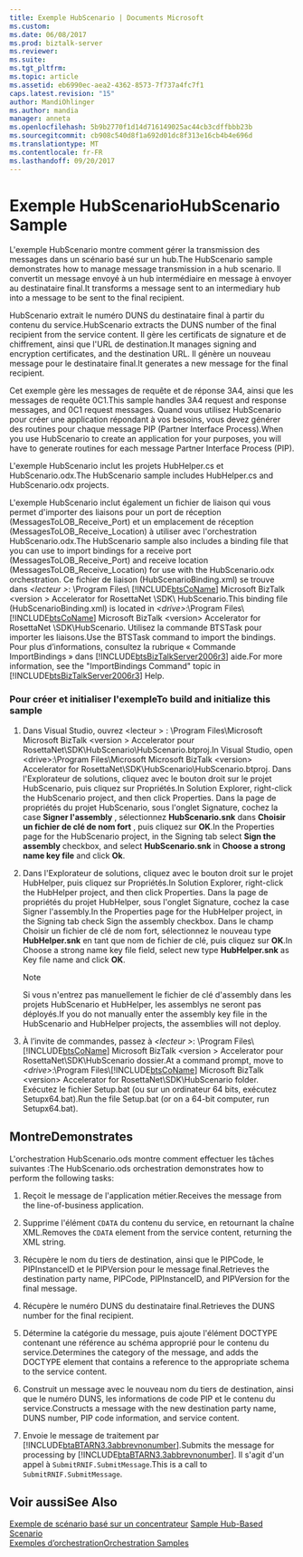 ```yaml
---
title: Exemple HubScenario | Documents Microsoft
ms.custom: 
ms.date: 06/08/2017
ms.prod: biztalk-server
ms.reviewer: 
ms.suite: 
ms.tgt_pltfrm: 
ms.topic: article
ms.assetid: eb6990ec-aea2-4362-8573-7f737a4fc7f1
caps.latest.revision: "15"
author: MandiOhlinger
ms.author: mandia
manager: anneta
ms.openlocfilehash: 5b9b2770f1d14d716149025ac44cb3cdffbbb23b
ms.sourcegitcommit: cb908c540d8f1a692d01dc8f313e16cb4b4e696d
ms.translationtype: MT
ms.contentlocale: fr-FR
ms.lasthandoff: 09/20/2017
---
```

# <a name="hubscenario-sample"></a><span data-ttu-id="54691-102">Exemple HubScenario</span><span class="sxs-lookup"><span data-stu-id="54691-102">HubScenario Sample</span></span>
<span data-ttu-id="54691-103">L'exemple HubScenario montre comment gérer la transmission des messages dans un scénario basé sur un hub.</span><span class="sxs-lookup"><span data-stu-id="54691-103">The HubScenario sample demonstrates how to manage message transmission in a hub scenario.</span></span> <span data-ttu-id="54691-104">Il convertit un message envoyé à un hub intermédiaire en message à envoyer au destinataire final.</span><span class="sxs-lookup"><span data-stu-id="54691-104">It transforms a message sent to an intermediary hub into a message to be sent to the final recipient.</span></span>  
  
 <span data-ttu-id="54691-105">HubScenario extrait le numéro DUNS du destinataire final à partir du contenu du service.</span><span class="sxs-lookup"><span data-stu-id="54691-105">HubScenario extracts the DUNS number of the final recipient from the service content.</span></span> <span data-ttu-id="54691-106">Il gère les certificats de signature et de chiffrement, ainsi que l'URL de destination.</span><span class="sxs-lookup"><span data-stu-id="54691-106">It manages signing and encryption certificates, and the destination URL.</span></span> <span data-ttu-id="54691-107">Il génère un nouveau message pour le destinataire final.</span><span class="sxs-lookup"><span data-stu-id="54691-107">It generates a new message for the final recipient.</span></span>  
  
 <span data-ttu-id="54691-108">Cet exemple gère les messages de requête et de réponse 3A4, ainsi que les messages de requête 0C1.</span><span class="sxs-lookup"><span data-stu-id="54691-108">This sample handles 3A4 request and response messages, and 0C1 request messages.</span></span> <span data-ttu-id="54691-109">Quand vous utilisez HubScenario pour créer une application répondant à vos besoins, vous devez générer des routines pour chaque message PIP (Partner Interface Process).</span><span class="sxs-lookup"><span data-stu-id="54691-109">When you use HubScenario to create an application for your purposes, you will have to generate routines for each message Partner Interface Process (PIP).</span></span>  
  
 <span data-ttu-id="54691-110">L'exemple HubScenario inclut les projets HubHelper.cs et HubScenario.odx.</span><span class="sxs-lookup"><span data-stu-id="54691-110">The HubScenario sample includes HubHelper.cs and HubScenario.odx projects.</span></span>  
  
 <span data-ttu-id="54691-111">L'exemple HubScenario inclut également un fichier de liaison qui vous permet d'importer des liaisons pour un port de réception (MessagesToLOB_Receive_Port) et un emplacement de réception (MessagesToLOB_Receive_Location) à utiliser avec l'orchestration HubScenario.odx.</span><span class="sxs-lookup"><span data-stu-id="54691-111">The HubScenario sample also includes a binding file that you can use to import bindings for a receive port (MessagesToLOB_Receive_Port) and receive location (MessagesToLOB_Receive_Location) for use with the HubScenario.odx orchestration.</span></span> <span data-ttu-id="54691-112">Ce fichier de liaison (HubScenarioBinding.xml) se trouve dans  *\<lecteur >*: \Program Files\\ [!INCLUDE[btsCoName](../../includes/btsconame-md.md)] Microsoft BizTalk \<version > Accelerator for RosettaNet \SDK\ HubScenario.</span><span class="sxs-lookup"><span data-stu-id="54691-112">This binding file (HubScenarioBinding.xml) is located in *\<drive>*:\Program Files\\[!INCLUDE[btsCoName](../../includes/btsconame-md.md)] Microsoft BizTalk \<version> Accelerator for RosettaNet \SDK\HubScenario.</span></span> <span data-ttu-id="54691-113">Utilisez la commande BTSTask pour importer les liaisons.</span><span class="sxs-lookup"><span data-stu-id="54691-113">Use the BTSTask command to import the bindings.</span></span> <span data-ttu-id="54691-114">Pour plus d’informations, consultez la rubrique « Commande ImportBindings » dans [!INCLUDE[btsBizTalkServer2006r3](../../includes/btsbiztalkserver2006r3-md.md)] aide.</span><span class="sxs-lookup"><span data-stu-id="54691-114">For more information, see the "ImportBindings Command" topic in [!INCLUDE[btsBizTalkServer2006r3](../../includes/btsbiztalkserver2006r3-md.md)] Help.</span></span>  
  
### <a name="to-build-and-initialize-this-sample"></a><span data-ttu-id="54691-115">Pour créer et initialiser l'exemple</span><span class="sxs-lookup"><span data-stu-id="54691-115">To build and initialize this sample</span></span>  
  
1.  <span data-ttu-id="54691-116">Dans Visual Studio, ouvrez \<lecteur > : \Program Files\Microsoft Microsoft BizTalk \<version > Accelerator pour RosettaNet\SDK\HubScenario\HubScenario.btproj.</span><span class="sxs-lookup"><span data-stu-id="54691-116">In Visual Studio, open \<drive>:\Program Files\Microsoft Microsoft BizTalk \<version> Accelerator for RosettaNet\SDK\HubScenario\HubScenario.btproj.</span></span> <span data-ttu-id="54691-117">Dans l'Explorateur de solutions, cliquez avec le bouton droit sur le projet HubScenario, puis cliquez sur Propriétés.</span><span class="sxs-lookup"><span data-stu-id="54691-117">In Solution Explorer, right-click the HubScenario project, and then click Properties.</span></span> <span data-ttu-id="54691-118">Dans la page de propriétés du projet HubScenario, sous l'onglet Signature, cochez la case **Signer l'assembly** , sélectionnez **HubScenario.snk** dans **Choisir un fichier de clé de nom fort** , puis cliquez sur **OK**.</span><span class="sxs-lookup"><span data-stu-id="54691-118">In the Properties page for the HubScenario project, in the Signing tab select **Sign the assembly** checkbox, and select **HubScenario.snk** in **Choose a strong name key file** and click **Ok**.</span></span>  
  
2.  <span data-ttu-id="54691-119">Dans l'Explorateur de solutions, cliquez avec le bouton droit sur le projet HubHelper, puis cliquez sur Propriétés.</span><span class="sxs-lookup"><span data-stu-id="54691-119">In Solution Explorer, right-click the HubHelper project, and then click Properties.</span></span> <span data-ttu-id="54691-120">Dans la page de propriétés du projet HubHelper, sous l'onglet Signature, cochez la case Signer l'assembly.</span><span class="sxs-lookup"><span data-stu-id="54691-120">In the Properties page for the HubHelper project, in the Signing tab check Sign the assembly checkbox.</span></span> <span data-ttu-id="54691-121">Dans le champ Choisir un fichier de clé de nom fort, sélectionnez le nouveau type **HubHelper.snk** en tant que nom de fichier de clé, puis cliquez sur **OK**.</span><span class="sxs-lookup"><span data-stu-id="54691-121">In Choose a strong name key file field, select new type **HubHelper.snk** as Key file name and click **OK**.</span></span>  
  
    > [!NOTE]
    >  <span data-ttu-id="54691-122">Si vous n'entrez pas manuellement le fichier de clé d'assembly dans les projets HubScenario et HubHelper, les assemblys ne seront pas déployés.</span><span class="sxs-lookup"><span data-stu-id="54691-122">If you do not manually enter the assembly key file in the HubScenario and HubHelper projects, the assemblies will not deploy.</span></span>  
  
3.  <span data-ttu-id="54691-123">À l’invite de commandes, passez à  *\<lecteur >*: \Program Files\\ [!INCLUDE[btsCoName](../../includes/btsconame-md.md)] Microsoft BizTalk \<version > Accelerator pour RosettaNet\SDK\HubScenario dossier.</span><span class="sxs-lookup"><span data-stu-id="54691-123">At a command prompt, move to *\<drive>*:\Program Files\\[!INCLUDE[btsCoName](../../includes/btsconame-md.md)] Microsoft BizTalk \<version> Accelerator for RosettaNet\SDK\HubScenario folder.</span></span> <span data-ttu-id="54691-124">Exécutez le fichier Setup.bat (ou sur un ordinateur 64 bits, exécutez Setupx64.bat).</span><span class="sxs-lookup"><span data-stu-id="54691-124">Run the file Setup.bat (or on a 64-bit computer, run Setupx64.bat).</span></span>  
  
## <a name="demonstrates"></a><span data-ttu-id="54691-125">Montre</span><span class="sxs-lookup"><span data-stu-id="54691-125">Demonstrates</span></span>  
 <span data-ttu-id="54691-126">L'orchestration HubScenario.ods montre comment effectuer les tâches suivantes :</span><span class="sxs-lookup"><span data-stu-id="54691-126">The HubScenario.ods orchestration demonstrates how to perform the following tasks:</span></span>  
  
1.  <span data-ttu-id="54691-127">Reçoit le message de l'application métier.</span><span class="sxs-lookup"><span data-stu-id="54691-127">Receives the message from the line-of-business application.</span></span>  
  
2.  <span data-ttu-id="54691-128">Supprime l'élément `CDATA` du contenu du service, en retournant la chaîne XML.</span><span class="sxs-lookup"><span data-stu-id="54691-128">Removes the `CDATA` element from the service content, returning the XML string.</span></span>  
  
3.  <span data-ttu-id="54691-129">Récupère le nom du tiers de destination, ainsi que le PIPCode, le PIPInstanceID et le PIPVersion pour le message final.</span><span class="sxs-lookup"><span data-stu-id="54691-129">Retrieves the destination party name, PIPCode, PIPInstanceID, and PIPVersion for the final message.</span></span>  
  
4.  <span data-ttu-id="54691-130">Récupère le numéro DUNS du destinataire final.</span><span class="sxs-lookup"><span data-stu-id="54691-130">Retrieves the DUNS number for the final recipient.</span></span>  
  
5.  <span data-ttu-id="54691-131">Détermine la catégorie du message, puis ajoute l'élément DOCTYPE contenant une référence au schéma approprié pour le contenu du service.</span><span class="sxs-lookup"><span data-stu-id="54691-131">Determines the category of the message, and adds the DOCTYPE element that contains a reference to the appropriate schema to the service content.</span></span>  
  
6.  <span data-ttu-id="54691-132">Construit un message avec le nouveau nom du tiers de destination, ainsi que le numéro DUNS, les informations de code PIP et le contenu du service.</span><span class="sxs-lookup"><span data-stu-id="54691-132">Constructs a message with the new destination party name, DUNS number, PIP code information, and service content.</span></span>  
  
7.  <span data-ttu-id="54691-133">Envoie le message de traitement par [!INCLUDE[btaBTARN3.3abbrevnonumber](../../includes/btabtarn3-3abbrevnonumber-md.md)].</span><span class="sxs-lookup"><span data-stu-id="54691-133">Submits the message for processing by [!INCLUDE[btaBTARN3.3abbrevnonumber](../../includes/btabtarn3-3abbrevnonumber-md.md)].</span></span> <span data-ttu-id="54691-134">Il s'agit d'un appel à `SubmitRNIF.SubmitMessage`.</span><span class="sxs-lookup"><span data-stu-id="54691-134">This is a call to `SubmitRNIF.SubmitMessage`.</span></span>  
  
## <a name="see-also"></a><span data-ttu-id="54691-135">Voir aussi</span><span class="sxs-lookup"><span data-stu-id="54691-135">See Also</span></span>  
 <span data-ttu-id="54691-136">[Exemple de scénario basé sur un concentrateur](../../adapters-and-accelerators/accelerator-rosettanet/sample-hub-based-scenario.md) </span><span class="sxs-lookup"><span data-stu-id="54691-136">[Sample Hub-Based Scenario](../../adapters-and-accelerators/accelerator-rosettanet/sample-hub-based-scenario.md) </span></span>  
 [<span data-ttu-id="54691-137">Exemples d’orchestration</span><span class="sxs-lookup"><span data-stu-id="54691-137">Orchestration Samples</span></span>](../../adapters-and-accelerators/accelerator-rosettanet/orchestration-samples.md)